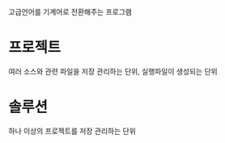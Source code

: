 고급언어를 기계어로 전환해주는 프로그램

# 프로젝트
여러 소스와 관련 파일을 저장 관리하는 단위, 실행파일이 생성되는 단위

# 솔루션
하나 이상의 프로젝트를 저장 관리하는 단위

